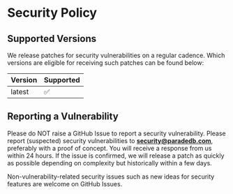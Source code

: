 # Security Policy

## Supported Versions

We release patches for security vulnerabilities on a regular cadence. Which versions
are eligible for receiving such patches can be found below:

| Version | Supported          |
| ------- | ------------------ |
| latest  | :white_check_mark: |

## Reporting a Vulnerability

Please do NOT raise a GitHub Issue to report a security vulnerability. Please report
(suspected) security vulnerabilities to **[security@paradedb.com](mailto:security@paradedb.com)**,
preferably with a proof of concept. You will receive a response from us within 24
hours. If the issue is confirmed, we will release a patch as quickly as possible depending
on complexity but historically within a few days.

Non-vulnerability-related security issues such as new ideas for security features
are welcome on GitHub Issues.

